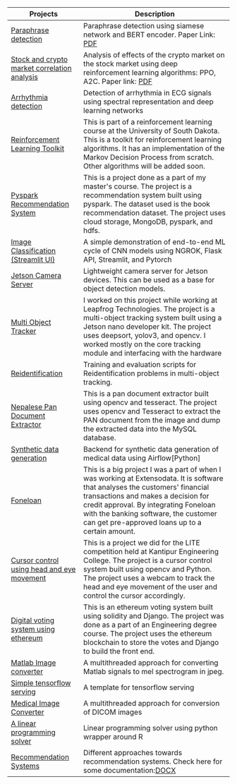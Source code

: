 | Projects | Description|
|----------|------------|
|<a href = "https://github.com/siddhi47/siamese-bert">Paraphrase detection</a>|Paraphrase detection using siamese network and BERT encoder. Paper Link: <a href = 'https://github.com/siddhi47/siamese-bert/blob/main/paraphrase-detection.pdf'> PDF</a>|
|<a href = "https://github.com/siddhi47/rl-project">Stock and crypto market correlation analysis</a>| Analysis of effects of the crypto market on the stock market using deep reinforcement learning algorithms: PPO, A2C. Paper link: <a href = 'https://github.com/siddhi47/rl-project/blob/main/Reinforcement_Learning.pdf'>PDF</a>|
|<a href = "https://github.com/siddhi47/ecg-classification">Arrhythmia detection</a>| Detection of arrhythmia in ECG signals using spectral representation and deep learning networks|
|<a href = "https://github.com/siddhi47/reinforcement-learning">Reinforcement Learning Toolkit</a>| This is part of a reinforcement learning course at the University of South Dakota. This is a toolkit for reinforcement learning algorithms. It has an implementation of the Markov Decision Process from scratch. Other algorithms will be added soon.|
|<a href = "https://github.com/siddhi47/pyspark-recommentation">Pyspark Recommendation System</a>| This is a project done as a part of my master's course. The project is a recommendation system built using pyspark. The dataset used is the book recommendation dataset. The project uses cloud storage, MongoDB, pyspark, and hdfs.|
|<a href = 'https://github.com/siddhi47/streamlit-image-classification'>Image Classification (Streamlit UI)</a>| A simple demonstration of end-to-end ML cycle of CNN models using NGROK, Flask API, Streamlit, and Pytorch|
|<a href = 'https://github.com/siddhi47/Jetson-camera-server'>Jetson Camera Server</a>| Lightweight camera server for Jetson devices. This can be used as a base for object detection models.|
|<a href = "https://www.i8labs.com/">Multi Object Tracker</a>| I worked on this project while working at Leapfrog Technologies. The project is a multi-object tracking system built using a Jetson nano developer kit. The project uses deepsort, yolov3, and opencv. I worked mostly on the core tracking module and interfacing with the hardware|
|<a href = 'https://github.com/siddhi47/reidentification'> Reidentification </a>| Training and evaluation scripts for Reidentification problems in multi-object tracking.|
|<a href = "https://github.com/siddhi47/Nepalese-PAN-extraction">Nepalese Pan Document Extractor</a>|This is a pan document extractor built using opencv and tesseract. The project uses opencv and Tesseract to extract the PAN document from the image and dump the extracted data into the MySQL database. |
|<a href = 'https://github.com/siddhi47/airflow-2/tree/develop'>Synthetic data generation</a>|Backend for synthetic data generation of medical data using Airflow[Python]|
|<a href = "https://foneloan.com.np/">Foneloan</a>| This is a big project I was a part of when I was working at Extensodata. It is software that analyses the customers' financial transactions and makes a decision for credit approval. By integrating Foneloan with the banking software, the customer can get pre-approved loans up to a certain amount.|
|<a href = "https://github.com/siddhi47/Cursor-Control-using-Eye-Movement">Cursor control using head and eye movement</a>| This is a project we did for the LITE competition held at Kantipur Engineering College. The project is a cursor control system built using opencv and Python. The project uses a webcam to track the head and eye movement of the user and control the cursor accordingly.|
|<a href = "https://bitbucket.org/siddhi47/ethereumvoting/src/master/voting/">Digital voting system using ethereum</a>|This is an ethereum voting system built using solidity and Django. The project was done as a part of an Engineering degree course. The project uses the ethereum blockchain to store the votes and Django to build the front end. |
|<a href = "https://github.com/siddhi47/mat2jpeg">Matlab Image converter</a>| A multithreaded approach for converting Matlab signals to mel spectrogram in jpeg. |
|<a href = "https://github.com/siddhi47/tensorflow_serving">Simple tensorflow serving</a>|A template for tensorflow serving |
|<a href = "https://github.com/siddhi47/medicalimage_converter">Medical Image Converter</a>|A multithreaded approach for conversion of DICOM images |
|<a href = "https://github.com/siddhi47/linear-programming-package">A linear programming solver</a>| Linear programming solver using python wrapper around R|
|<a href = "https://github.com/siddhi47/projects_and_researchs/tree/recommender_system">Recommendation Systems</a>| Different approaches towards recommendation systems. Check here for some documentation:<a href = https://github.com/siddhi47/projects_and_researchs/blob/recommender_system/reccomender_system_diff_approaches/Recommender.docx>DOCX</a>|
